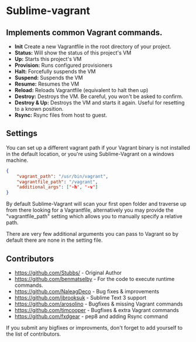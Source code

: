 # Sublime-vagrant

## Implements common Vagrant commands.

- **Init** Create a new Vagrantfile in the root directory of your project.
- **Status:** Will show the status of this project's VM
- **Up:** Starts this project's VM
- **Provision:** Runs configured provisioners
- **Halt:** Forcefully suspends the VM
- **Suspend:** Suspends the VM
- **Resume:** Resumes the VM
- **Reload:** Reloads Vagrantfile (equivalent to halt then up)
- **Destroy:** Destroys the VM. Be careful, you won't be asked to confirm.
- **Destroy & Up:** Destroys the VM and starts it again. Useful for resetting to a known position.
- **Rsync:** Rsync files from host to guest.

## Settings

You can set up a different vagrant path if your Vagrant binary is not installed in the default location, or you're using Sublime-Vagrant on a windows machine.

```json
{
    "vagrant_path": "/usr/bin/vagrant",
    "vagrantfile_path": "/vagrant",
    "additional_args": ['-h', '-v']
}
```

By default Sublime-Vagrant will scan your first open folder and traverse up from there looking for a Vagrantfile, alternatively you may provide the "vagrantfile_path" setting which allows you to manually specify a relative path.

There are very few additional arguments you can pass to Vagrant so by default there are none in the setting file.

## Contributors
* https://github.com/Stubbs/ - Original Author
* https://github.com/benmatselby - For the code to execute runtime commands.
* https://github.com/NaleagDeco - Bug fixes & improvements
* https://github.com/jbrooksuk - Sublime Text 3 support
* https://github.com/arosolino - Bugfixes & missing Vagrant commands
* https://github.com/timcooper - Bugfixes & extra Vagrant commands
* https://github.com/fxdgear - pep8 and adding Rsync command

If you submit any bigfixes or improvments, don't forget to add yourself to the list of contributors.

